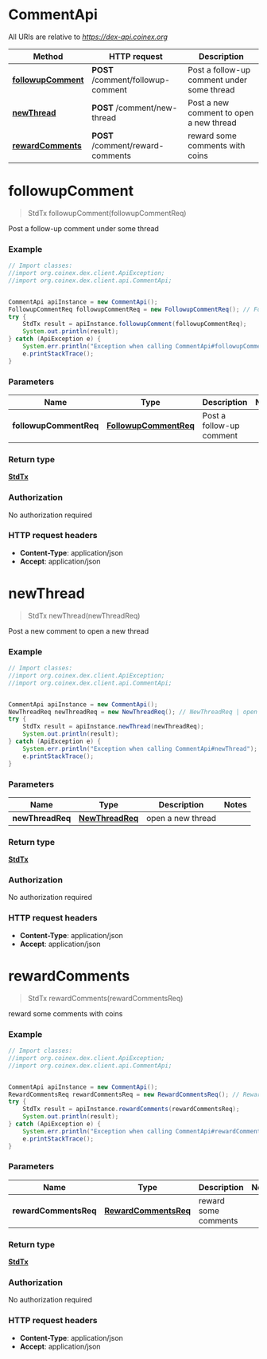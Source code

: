 # CommentApi

All URIs are relative to *https://dex-api.coinex.org*

Method | HTTP request | Description
------------- | ------------- | -------------
[**followupComment**](CommentApi.md#followupComment) | **POST** /comment/followup-comment | Post a follow-up comment under some thread
[**newThread**](CommentApi.md#newThread) | **POST** /comment/new-thread | Post a new comment to open a new thread
[**rewardComments**](CommentApi.md#rewardComments) | **POST** /comment/reward-comments | reward some comments with coins


<a name="followupComment"></a>
# **followupComment**
> StdTx followupComment(followupCommentReq)

Post a follow-up comment under some thread

### Example
```java
// Import classes:
//import org.coinex.dex.client.ApiException;
//import org.coinex.dex.client.api.CommentApi;


CommentApi apiInstance = new CommentApi();
FollowupCommentReq followupCommentReq = new FollowupCommentReq(); // FollowupCommentReq | Post a follow-up comment
try {
    StdTx result = apiInstance.followupComment(followupCommentReq);
    System.out.println(result);
} catch (ApiException e) {
    System.err.println("Exception when calling CommentApi#followupComment");
    e.printStackTrace();
}
```

### Parameters

Name | Type | Description  | Notes
------------- | ------------- | ------------- | -------------
 **followupCommentReq** | [**FollowupCommentReq**](FollowupCommentReq.md)| Post a follow-up comment |

### Return type

[**StdTx**](StdTx.md)

### Authorization

No authorization required

### HTTP request headers

 - **Content-Type**: application/json
 - **Accept**: application/json

<a name="newThread"></a>
# **newThread**
> StdTx newThread(newThreadReq)

Post a new comment to open a new thread

### Example
```java
// Import classes:
//import org.coinex.dex.client.ApiException;
//import org.coinex.dex.client.api.CommentApi;


CommentApi apiInstance = new CommentApi();
NewThreadReq newThreadReq = new NewThreadReq(); // NewThreadReq | open a new thread
try {
    StdTx result = apiInstance.newThread(newThreadReq);
    System.out.println(result);
} catch (ApiException e) {
    System.err.println("Exception when calling CommentApi#newThread");
    e.printStackTrace();
}
```

### Parameters

Name | Type | Description  | Notes
------------- | ------------- | ------------- | -------------
 **newThreadReq** | [**NewThreadReq**](NewThreadReq.md)| open a new thread |

### Return type

[**StdTx**](StdTx.md)

### Authorization

No authorization required

### HTTP request headers

 - **Content-Type**: application/json
 - **Accept**: application/json

<a name="rewardComments"></a>
# **rewardComments**
> StdTx rewardComments(rewardCommentsReq)

reward some comments with coins

### Example
```java
// Import classes:
//import org.coinex.dex.client.ApiException;
//import org.coinex.dex.client.api.CommentApi;


CommentApi apiInstance = new CommentApi();
RewardCommentsReq rewardCommentsReq = new RewardCommentsReq(); // RewardCommentsReq | reward some comments
try {
    StdTx result = apiInstance.rewardComments(rewardCommentsReq);
    System.out.println(result);
} catch (ApiException e) {
    System.err.println("Exception when calling CommentApi#rewardComments");
    e.printStackTrace();
}
```

### Parameters

Name | Type | Description  | Notes
------------- | ------------- | ------------- | -------------
 **rewardCommentsReq** | [**RewardCommentsReq**](RewardCommentsReq.md)| reward some comments |

### Return type

[**StdTx**](StdTx.md)

### Authorization

No authorization required

### HTTP request headers

 - **Content-Type**: application/json
 - **Accept**: application/json

